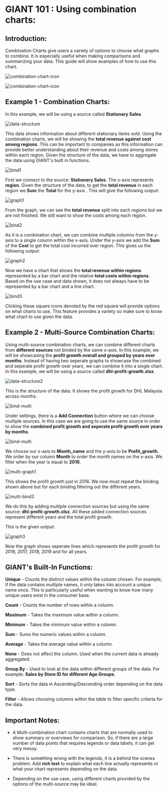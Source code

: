 # GIANT 101 : Using combination charts:

## Introduction:

Combination Charts give users a variety of options to choose what graphs to combine. It is especially useful when making comparisons and summarizing your data. This guide will show examples of how to use this chart.

![combination-chart-icon](images/giant-101-combinationchart/combination-chart-icon.PNG)

![combination-chart-icon](images/giant-101-combinationchart/combination-chart-icon2.PNG)

## Example 1 - Combination Charts:

In this example, we will be using a source called **Stationary Sales**.

![data-structure](images/giant-101-combinationchart/data-structure.PNG)

This data shows information about different stationary items sold. Using the combination charts, we will be showing the **total revenue against cost among regions**. This can be important to companies as this information can provide better understanding about their revenue and costs among stores within each region. Given the structure of the data, we have to aggregate the data using GIANT's built in functions.

![bind1](images/giant-101-combinationchart/data-binding.PNG)

First we connect to the source: **Stationery Sales**. The x-axis represents **region**. Given the structure of the data, to get the **total revenue** in each region we **Sum** the **Total** for the y-axis . This will give the following output:

![graph1](images/giant-101-combinationchart/graph1.PNG)

From the graph, we can see the **total revenue** split into each regions but we are not finished. We still want to show the costs among each region.

![bind2](images/giant-101-combinationchart/data-binding2.PNG)

As it is a combination chart, we can combine multiple columns from the y-axis to a single column within the x-axis. Under the y-axis we add the **Sum** of the **Cost** to get the total cost incurred over region. This gives us the following output:

![graph2](images/giant-101-combinationchart/graph2.PNG)

Now we have a chart that shows the **total revenue within regions** represented by a bar chart and the relative **total costs within regions**. Based on the use case and data shown, it does not always have to be represented by a bar chart and a line chart.

![bind3](images/giant-101-combinationchart/data-binding3.png)

Clicking these square icons denoted by the red square will provide options on what charts to use. This feature provides a variety so make sure to know what chart to use given the data.

## Example 2 - Multi-Source Combination Charts:

Using multi-source combination charts, we can combine different charts from **different sources** not binded by the same x-axis. In this example, we will be showcasing the **profit growth overall and grouped by years over months**. Instead of having two seperate graphs to showcase the combined and seperate profit growth over years, we can combine it into a single chart. In this example, we will be using a source called **dhl-profit-growth.xlsx**.

![data-structure2](images/giant-101-combinationchart/Data-structure-2.PNG)

This is the structure of the data. It shows the profit growth for DHL Malaysia across months.

![bind-multi](images/giant-101-combinationchart/bind-multi1.PNG)

Under settings, there is a **Add Connection** button where we can choose multiple sources. In this case we are going to use the same source in order to show the **combined profit growth and seperate profit growth over years by months**.

![bind-multi](images/giant-101-combinationchart/multi-bind2.PNG)

We choose our x-axis to **Month_name** and the y-axis to be **Profit_growth**. We order by our column **Month** to order the month names on the x-axis. We filter when the year is equal to **2016**.

![multi-graph1](images/giant-101-combinationchart/multi-graph1.PNG)

This shows the profit growth just in 2016. We now must repeat the binding shown above but for each binding filtering out the different years. 

![multi-bind3](images/giant-101-combinationchart/multi-bind3.PNG)

We do this by adding multiple connection sources but using the same source: **dhl-profit-growth.xlsx**. All these added connection sources represent different years and the total profit growth.

This is the given output: 

![graph3](images/giant-101-combinationchart/graph3.PNG)

Now the graph shows seperate lines which represents the profit growth for 2016, 2017, 2018, 2019 and for all years.

## GIANT's Built-In Functions:

**Unique** - Counts the distinct values within the column chosen. For example, if the data contains multiple names, it only takes into account a unique name once. This is particularly useful when wanting to know how many unique users exist in the consumer base.

**Count** - Counts the number of rows within a column.

**Maximum** - Takes the maximum value within a column.

**Minimum** - Takes the minimum value within a column.

**Sum** - Sums the numeric values within a column.

**Average** - Takes the average value within a column.

**None** - Does not affect the column. Used when the current data is already aggregated.

**Group By** - Used to look at the data within different groups of the data. For example: **Sales by Store ID for different Age Groups**.

**Sort** - Sorts the data in Ascending/Descending order depending on the data type.

**Filter** - Allows choosing columns within the table to filter specific criteria for the data.

## Important Notes:

- A Multi-combination chart contains charts that are normally used to show summary or overviews for comparison. So, if there are a large number of data points that requires legends or data labels, it can get very messy.

- There is something wrong with the legends, it is a behind the scenes problem. Add **rich text** to explain what each line actually represents or what your chart represents depending on the data.

- Depending on the use case, using different charts provided by the options of the multi-source may be ideal.
